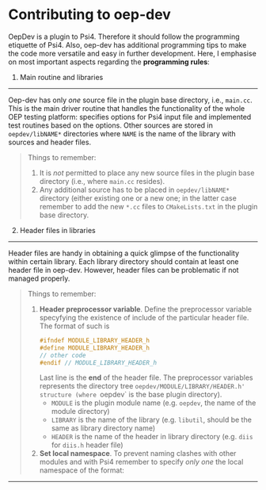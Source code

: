 Contributing to oep-dev
=======================

OepDev is a plugin to Psi4. Therefore it should follow the programming etiquette of Psi4. Also,
oep-dev has additional programming tips to make the code more versatile and easy in further development.
Here, I emphasise on most important aspects regarding the **programming rules**:

1. Main routine and libraries
-----------------------------

Oep-dev has only *one* source file in the plugin base directory, i.e., `main.cc`. This is the main
driver routine that handles the functionality of the whole OEP testing platform: specifies options for 
Psi4 input file and implemented test routines based on the options. Other sources are stored
in `oepdev/libNAME*` directories where `NAME` is the name of the library with sources and header files.

> Things to remember:
>
>   1. It is *not* permitted to place any new source files in the plugin base directory (i.e., where `main.cc` resides).
>   2. Any additional source has to be placed in `oepdev/libNAME*` directory (either existing one or a new one; in the 
>      latter case remember to add the new `*.cc` files to `CMakeLists.txt` in the plugin base directory.


2. Header files in libraries
----------------------------

Header files are handy in obtaining a quick glimpse of the functionality within certain library. Each library
directory should contain at least one header file in oep-dev. However, header files can be problematic if not managed properly. 

> Things to remember:
>
>   1. **Header preprocessor variable**. Define the preprocessor variable specyfying the existence of include 
>      of the particular header file. The format of such is
>      ```c++
>      #ifndef MODULE_LIBRARY_HEADER_h
>      #define MODULE_LIBRARY_HEADER_h
>      // other code
>      #endif // MODULE_LIBRARY_HEADER_h
>      ```
>      Last line is the **end** of the header file. The preprocessor variables represents
>      the directory tree `oepdev/MODULE/LIBRARY/HEADER.h' structure (where `oepdev` is the base plugin directory). 
>        * `MODULE` is the plugin module name (e.g. `oepdev`, the 
>           name of the module directory)
>        * `LIBRARY` is the name of the library (e.g. `libutil`, should be the same as library directory name)
>        * `HEADER` is the name of the header in library directory (e.g. `diis` for `diis.h` header file)
>   2. **Set local namespace**. To prevent naming clashes with other modules and with Psi4 remember to specify
>      *only one* the local namespace of the format:



*********
